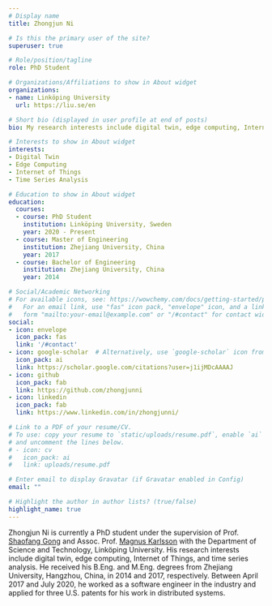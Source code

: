```yaml
---
# Display name
title: Zhongjun Ni

# Is this the primary user of the site?
superuser: true

# Role/position/tagline
role: PhD Student

# Organizations/Affiliations to show in About widget
organizations:
- name: Linköping University
  url: https://liu.se/en

# Short bio (displayed in user profile at end of posts)
bio: My research interests include digital twin, edge computing, Internet of Things, and time series analysis.

# Interests to show in About widget
interests:
- Digital Twin
- Edge Computing
- Internet of Things
- Time Series Analysis

# Education to show in About widget
education:
  courses:
  - course: PhD Student
    institution: Linköping University, Sweden
    year: 2020 - Present
  - course: Master of Engineering
    institution: Zhejiang University, China
    year: 2017
  - course: Bachelor of Engineering
    institution: Zhejiang University, China
    year: 2014

# Social/Academic Networking
# For available icons, see: https://wowchemy.com/docs/getting-started/page-builder/#icons
#   For an email link, use "fas" icon pack, "envelope" icon, and a link in the
#   form "mailto:your-email@example.com" or "/#contact" for contact widget.
social:
- icon: envelope
  icon_pack: fas
  link: '/#contact'
- icon: google-scholar  # Alternatively, use `google-scholar` icon from `ai` icon pack
  icon_pack: ai
  link: https://scholar.google.com/citations?user=j1ijMDcAAAAJ
- icon: github
  icon_pack: fab
  link: https://github.com/zhongjunni
- icon: linkedin
  icon_pack: fab
  link: https://www.linkedin.com/in/zhongjunni/

# Link to a PDF of your resume/CV.
# To use: copy your resume to `static/uploads/resume.pdf`, enable `ai` icons in `params.toml`, 
# and uncomment the lines below.
# - icon: cv
#   icon_pack: ai
#   link: uploads/resume.pdf

# Enter email to display Gravatar (if Gravatar enabled in Config)
email: ""

# Highlight the author in author lists? (true/false)
highlight_name: true
---
```


Zhongjun Ni is currently a PhD student under the supervision of Prof. [Shaofang Gong](https://liu.se/en/employee/shago75) and Assoc. Prof. [Magnus Karlsson](https://liu.se/en/employee/magka07) with the Department of Science and Technology, Linköping University. His research interests include digital twin, edge computing, Internet of Things, and time series analysis. He received his B.Eng. and M.Eng. degrees from Zhejiang University, Hangzhou, China, in 2014 and 2017, respectively. Between April 2017 and July 2020, he worked as a software engineer in the industry and applied for three U.S. patents for his work in distributed systems.

